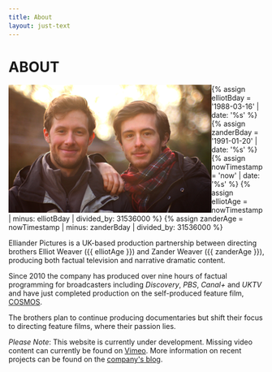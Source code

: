 ```yaml
---
title: About
layout: just-text
---
```

# ABOUT

<img src= "./ell_zander_portrait_small.jpg" alt="Elliot &amp; Zander Weaver" style="max-width: 400px; float: left"/>

{% assign elliotBday = '1988-03-16' | date: '%s' %}
{% assign zanderBday = '1991-01-20' | date: '%s' %}
{% assign nowTimestamp = 'now' | date: '%s' %}
{% assign elliotAge = nowTimestamp | minus: elliotBday | divided_by: 31536000 %}
{% assign zanderAge = nowTimestamp | minus: zanderBday | divided_by: 31536000 %}

Elliander Pictures is a UK-based production partnership between directing brothers Elliot Weaver ({{ elliotAge }}) and Zander Weaver ({{ zanderAge }}), producing both factual television and narrative dramatic content.

Since 2010 the company has produced over nine hours of factual programming for broadcasters including *Discovery*, *PBS*, *Canal+* and *UKTV* and have just completed production on the self-produced feature film, <a href= "https://ellianderpictures.co.uk/films/cosmos.html">COSMOS</a>.

The brothers plan to continue producing documentaries but shift their focus to directing feature films, where their passion lies.

*Please Note*: This website is currently under development. Missing video content can currently be found on <a href= "https://vimeo.com/ellianderpics" target="_blank">Vimeo</a>. More information on recent projects can be found on the <a href= "https://reeldealfilmschool.wordpress.com/projects/" target="_blank">company's blog</a>.
